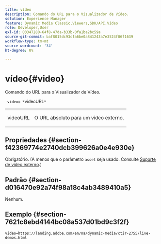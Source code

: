```yaml
---
title: vídeo
description: Comando do URL para o Visualizador de Vídeo.
solution: Experience Manager
feature: Dynamic Media Classic,Viewers,SDK/API,Video
role: Developer,User
exl-id: 03347280-64f8-47da-b33b-0fa1ba2bc59a
source-git-commit: baf8015dc93cfa6be0a841243a7e3524f06f1639
workflow-type: tm+mt
source-wordcount: '34'
ht-degree: 0%

---
```


# vídeo{#video}

Comando do URL para o Visualizador de Vídeo.

` video= *`videoURL`*`

<table id="table_C616483932C2482CA9794DDD7313FD7C"> 
 <tbody> 
  <tr> 
   <td colname="col1"> <p> <span class="codeph"> <span class="varname"> videoURL</span> </span> </p> </td> 
   <td colname="col2"> <p> O URL absoluto para um vídeo externo. </p> </td> 
  </tr> 
 </tbody> 
</table>

## Propriedades {#section-f42369774e2740dcb399626a0e4e930e}

Obrigatório. (A menos que o parâmetro `asset` seja usado. Consulte [Suporte de vídeo externo](../../../c-html5-s7-aem-asset-viewers/c-html5-video-reference/r-html5-video-viewer-20-external-video-support.md#concept-22c67fee43274a29b28ee16770b1b1f3).)

## Padrão {#section-d016470e92a74f98a18c4ab3489410a5}

Nenhum.

## Exemplo {#section-7621c8ebd4144bc08a537d01bd9c3f2f}

```
video=https://landing.adobe.com/en/na/dynamic-media/ctir-2755/live-demos.html
```
